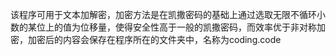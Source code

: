 该程序可用于文本加解密，加密方法是在凯撒密码的基础上通过选取无限不循环小数的某位上的值为位移量，使得安全性高于一般的凯撒密码，而效率优于非对称加密，加密后的内容会保存在程序所在的文件夹中，名称为coding.code
